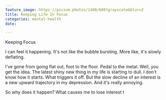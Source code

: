 ```yaml
---
feature_image: https://picsum.photos/1400/600?grayscale&blur=2
title: Keeping Life In Focus
categories: mental-health
date: 

---
```

Keeping Focus

I can feel it happening. It's not like the bubble bursting. More like, it's slowly deflating. 

I've gone from going flat out, foot to the floor. Pedal to the metal. Well, you get the idea. The latest shiny new thing in my life is starting to dull.  I don't know how it starts. What triggers it off. But the slow decline of an interest is a new upward trajectory in my depression. And it's really annoying.

So why does it happen? What causes me to lose interest t